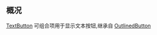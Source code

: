 ## 概况

[TextButton](/API/UI/Compose/Widget/TextButton/README.md)
可组合项用于显示文本按钮,继承自 [OutlinedButton](/API/UI/Compose/Widget/OutlinedButton/README.md)
